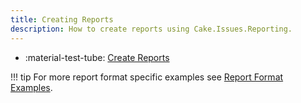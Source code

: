 ```yaml
---
title: Creating Reports
description: How to create reports using Cake.Issues.Reporting.
---
```


<div class="grid cards" markdown>

- :material-test-tube: [Create Reports](creating-reports.md)

</div>

!!! tip
    For more report format specific examples see [Report Format Examples](../../report-formats/index.md).
